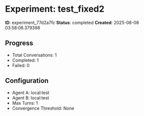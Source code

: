 # Experiment: test_fixed2

**ID**: experiment_77d2a7fc
**Status**: completed
**Created**: 2025-08-08 03:58:06.379398

## Progress

- Total Conversations: 1
- Completed: 1
- Failed: 0

## Configuration

- Agent A: local:test
- Agent B: local:test
- Max Turns: 1
- Convergence Threshold: None
